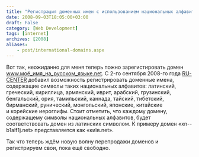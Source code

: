 ```yaml
---
title: "Регистрация доменных имен с использованием национальных алфавитов"
date: 2008-09-03T18:05:00+03:00
draft: False
category: [Web Development]
tags: [internet]
archives: [2008]
aliases:
    - post/international-domains.aspx
---
```




Вот так, неожиданно для меня теперь пожно зарегистировать домен www.моё_имя_на_русском_языке.net. С 2-го сентября 2008-го года [RU-CENTER](http://www.nic.ru/) добавил возможность регистрировать доменные имена, содержащие символы таких национальных алфавитов: латинский, греческий, кириллица, армянский, иврит,
арабский, грузинский, бенгальский, ория, тамильский,
каннада, тайский, тибетский, бирманский, рунический,
монгольский, японские, китайские и корейские иероглифы. Стоит отметить, что каждому домену, содержащему символы национальных алфавитов, будет соответствовать домен из латинских символом. К примеру домен «xn--b1alf1j.net» представляется как «київ.net». 



Так что теперь ждём новую волну перепродажи доменов и регистрируем свои, пока ещё свободно. 


